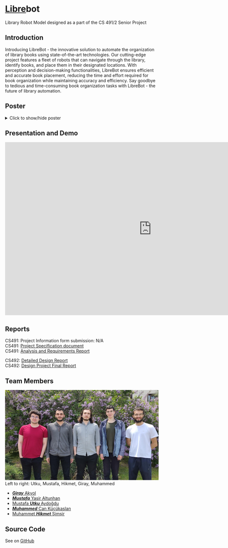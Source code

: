 # [Libre](https://en.wikipedia.org/wiki/Libre_software)bot
Library Robot Model designed as a part of the CS 491/2 Senior Project


## Introduction
Introducing LibreBot - the innovative solution to automate the organization of library books using state-of-the-art technologies. Our cutting-edge project features a fleet of robots that can navigate through the library, identify books, and place them in their designated locations. With perception and decision-making functionalities, LibreBot ensures efficient and accurate book placement, reducing the time and effort required for book organization while maintaining accuracy and efficiency. Say goodbye to tedious and time-consuming book organization tasks with LibreBot - the future of library automation.

## Poster
<!-- It should be hidden and opened by clicking -->
<details>
  <summary>Click to show/hide poster</summary>
  <img src="./img/LibreBotPoster.png" alt="LibreBot Poster"/>

</details>

## Presentation and Demo

<iframe src="https://docs.google.com/presentation/d/e/2PACX-1vRrCR3ctsifPbOciubfQTwrdFlYDklNofobFIMzmRN5lfSoPYdxfhstzerVa6nZ1hvC5vWiOjNJyr5V/embed?start=false&loop=false&delayms=5000" frameborder="0" width="960" height="569" allowfullscreen="true" mozallowfullscreen="true" webkitallowfullscreen="true"></iframe>


## Reports
CS491: Project Information form submission: N/A \
CS491: [Project Specification document](./reports/T2325_Project_Specification_Document.pdf) \
CS491: [Analysis and Requirements Report](./reports/T2325_Analysis_Requirements_Report.pdf) 

CS492: [Detailed Design Report](./reports/T2325_Detail_Design_Document.pdf) \
CS492: [Design Project Final Report](./reports/T2325_FinalReport.pdf)


## Team Members
![LibreBot](./img/LibreBot_1020_600.jpg)
Left to right: Utku, Mustafa, Hikmet, Giray, Muhammed

* [***Giray*** Akyol](https://github.com/GirayAkyol)
* [***Mustafa*** Yasir Altunhan](https://github.com/MustafaYasirAltunhan)
* [Mustafa ***Utku*** Aydoğdu](https://github.com/MustafaUtkuAydogdu)
* [***Muhammed*** Can Küçükaslan](https://github.com/Kucukaslan)
* [Muhammet ***Hikmet*** Şimşir](https://github.com/HikmetSimsir)

## Source Code
See on [GitHub](https://github.com/Fall22CS491/LibreBot)
